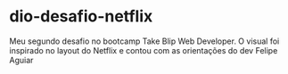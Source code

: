 # dio-desafio-netflix
Meu segundo desafio no bootcamp Take Blip Web Developer. O visual foi inspirado no layout do Netflix e contou com as orientações do dev Felipe Aguiar
